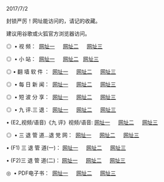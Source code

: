<p>2017/7/2
<p>封锁严厉！网址能访问的，请记的收藏。
<p>建议用谷歌或火狐官方浏览器访问。
<p>◎   • 视 频： 
<a href="http://u.ccus.us/tv/index.html" target="_blank">网址一</a> 　 
<a href="http://a.ceess.top/9018.html" target="_blank">网址二</a> 　 
<a href="http://c.tv101.us/9449.html" target="_blank">网址三</a></p>
<p>◎ </span>  •  小 站：  
<a href="http://u.ccus.us/go/tv4.html" target="_blank">网址一</a> 　 
<a href="http://a.ceess.top/go/tv2.html" target="_blank">网址二</a>   
<a href="http://c.tv101.us/go/tv6.html" target="_blank">网址三</a></p>
<p>◎  • 翻 墙 软 件 ：  
<a href="http://u.ccus.us/ff/index.html" target="_blank">网址一</a> 　 
<a href="http://a.ceess.top/s/read/a1_nd.html" target="_blank">网址二</a> 　 
<a href="http://c.tv101.us/ff/index.html" target="_blank">网址三</a></p>
<p>◎ </span>  • 每 日 新 闻：  
<a href="http://u.ccus.us/day/index.html" target="_blank">网址一</a> 　 
<a href="http://a.ceess.top/day/" target="_blank">网址二</a> 　 
<a href="http://c.tv101.us/day/index.html" target="_blank">网址三</a></p>
<p>◎ </span>  • 短 波 分 享：  
<a href="http://u.ccus.us/h/index.html" target="_blank">网址一</a> 　 
<a href="http://a.ceess.top/h/" target="_blank">网址二</a> 　 
<a href="http://c.tv101.us/h/index.html" target="_blank">网址三</a></p>
<p>◎   • 九 评.三 退：  
<a href="http://u.ccus.us/t/index.html" target="_blank">网址一</a> 　 
<a href="http://u.ccus.us/v2/index.html" target="_blank">网址二</a> 　 
<a href="http://c.tv101.us/tt/index.html" target="_blank">网址三</a> 　</p>
<p>  • (E2_视频/语音)《九 评》视频/语音: 
<a href="http://u.ccus.us/7738.html" target="_blank">网址一</a> 　 
<a href="http://a.ceess.top/7614.html" target="_blank">网址二</a> 　 
<a href="http://c.tv101.us/7633.html" target="_blank">网址三</a></p>
<p>◎   • 三 退 管 道...退 党 网：  
<a href="http://u.ccus.us/go/td1.html" target="_blank">网址一</a> 　 
<a href="http://a.ceess.top/go/td2.html" target="_blank">网址二</a> 　 
<a href="http://c.tv101.us/go/td3.html" target="_blank">网址三</a></p>
<p>  • (F1) 三 退 管 道(一)： 
<a href="http://u.ccus.us/dd/" target="_blank">网址一</a> 　 
<a href="http://a.ceess.top/s/read/a1_tdx.html" target="_blank">网址二</a> 　 
<a href="http://c.tv101.us/dd/" target="_blank">网址三</a></p>
<p>  • (F2)三 退 管 道(二)： 
<a href="http://u.ccus.us/d/" target="_blank">网址一</a> 　 
<a href="http://a.ceess.top/d/" target="_blank">网址二</a> 　 
<a href="http://c.tv101.us/d/" target="_blank">网址三</a></p>
<p>◎   • PDF电子书：  
<a href="http://u.ccus.us/p/" target="_blank">网址一</a> 　 
<a href="http://a.ceess.top/p/" target="_blank">网址二</a> 　 
<a href="http://c.tv101.us/p/" target="_blank">网址三</a></p>
